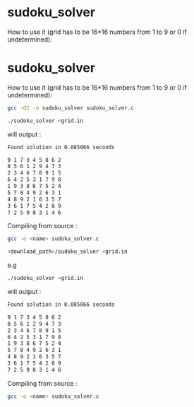# sudoku_solver

How to use it (grid has to be 16\*16 numbers from 1 to 9 or 0 if undetermined):

# sudoku_solver

How to use it (grid has to be 16*16 numbers from 1 to 9 or 0 if undetermined):

```bash
gcc -O2 -o sudoku_solver sudoku_solver.c
```

```bash
./sudoku_solver <grid.in
```
will output :
```bash
Found solution in 0.085066 seconds

9 1 7 3 4 5 8 6 2 
8 5 6 1 2 9 4 7 3 
2 3 4 6 7 8 9 1 5 
6 4 2 5 3 1 7 9 8 
1 9 3 8 6 7 5 2 4 
5 7 8 4 9 2 6 3 1 
4 8 9 2 1 6 3 5 7 
3 6 1 7 5 4 2 8 9 
7 2 5 9 8 3 1 4 6 
```

Compiling from source :
```bash
gcc -o <name> sudoku_solver.c
```

```bash
<download_path>/sudoku_solver <grid.in
```

e.g

```bash
./sudoku_solver <grid.in
```

will output :

```bash
Found solution in 0.085066 seconds

9 1 7 3 4 5 8 6 2
8 5 6 1 2 9 4 7 3
2 3 4 6 7 8 9 1 5
6 4 2 5 3 1 7 9 8
1 9 3 8 6 7 5 2 4
5 7 8 4 9 2 6 3 1
4 8 9 2 1 6 3 5 7
3 6 1 7 5 4 2 8 9
7 2 5 9 8 3 1 4 6
```

Compiling from source :

```bash
gcc -o <name> sudoku_solver.c
```
